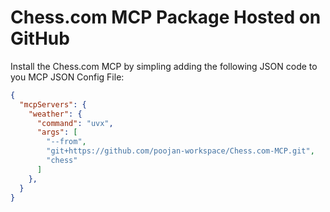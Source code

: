 # Chess.com MCP Package Hosted on GitHub


Install the Chess.com MCP by simpling adding the following JSON code to you MCP JSON Config File:

```json
{
  "mcpServers": {
    "weather": {
      "command": "uvx",
      "args": [
        "--from",
        "git+https://github.com/poojan-workspace/Chess.com-MCP.git",
        "chess"
      ]
    },
  }  
}
```